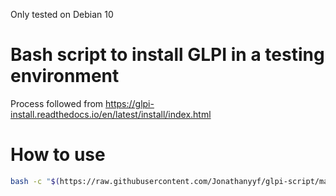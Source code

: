 Only tested on Debian 10

# Bash script to install GLPI in a testing environment
Process followed from https://glpi-install.readthedocs.io/en/latest/install/index.html
# How to use 
```bash
bash -c "$(https://raw.githubusercontent.com/Jonathanyyf/glpi-script/master/glpi.sh)
```